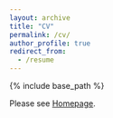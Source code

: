 ```yaml
---
layout: archive
title: "CV"
permalink: /cv/
author_profile: true
redirect_from:
  - /resume
---
```


{% include base_path %}


Please see [Homepage](/).
